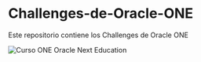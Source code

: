 # Challenges-de-Oracle-ONE
Este repositorio contiene los Challenges de Oracle ONE

![Curso ONE Oracle Next Education](https://www.acate.com.br/wp-content/uploads/2021/11/site-acate-1500x750-50-1200x460.png)

